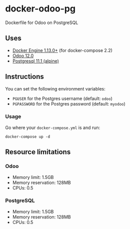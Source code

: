 # docker-odoo-pg
Dockerfile for Odoo on PostgreSQL


## Uses

 * [Docker Engine 1.13.0+](https://www.docker.com/get-started) (for docker-compose 2.2)
 * [Odoo 12.0](https://hub.docker.com/_/odoo/)
 * [Postgresql 11.1 (alpine)](https://hub.docker.com/_/postgres/)

## Instructions

You can set the following environment variables:

 * `PGUSER` for the Postgres username (default: `odoo`)
 * `PGPASSWORD` for the Postgres password (default: `myodoo`)

### Usage

Go where your `docker-compose.yml` is and run:

    docker-compose up -d
 
## Resource limitations

### Odoo

 * Memory limit: 1.5GB
 * Memory reservation: 128MB
 * CPUs: 0.5

### PostgreSQL

 * Memory limit: 1.5GB
 * Memory reservation: 128MB
 * CPUs: 0.5